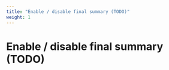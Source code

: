 ```yaml
---
title: "Enable / disable final summary (TODO)"
weight: 1
---
```


# Enable / disable final summary (TODO)
